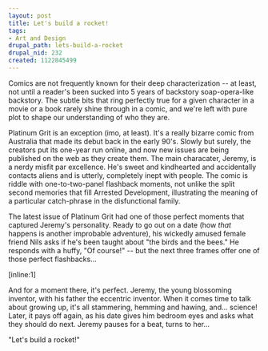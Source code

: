 ```yaml
--- 
layout: post
title: Let's build a rocket!
tags: 
- Art and Design
drupal_path: lets-build-a-rocket
drupal_nid: 232
created: 1122845499
---
```

Comics are not frequently known for their deep characterization -- at least, not until a reader's been sucked into 5 years of backstory soap-opera-like backstory. The subtle bits that ring perfectly true for a given character in a movie or a book rarely shine through in a comic, and we're left with pure plot to shape our understanding of who they are.



Platinum Grit is an exception (imo, at least). It's a really bizarre comic from Australia that made its debut back in the early 90's. Slowly but surely, the creators put its one-year run online, and now new issues are being published on the web as they create them. The main characater, Jeremy, is a nerdy misfit par excellence. He's sweet and kindhearted and accidentally contacts aliens and is utterly, completely inept with people. The comic is riddle with one-to-two-panel flashback moments, not unlike the split second memories that fill Arrested Development, illustrating the meaning of a particular catch-phrase in the disfunctional family.



The latest issue of Platinum Grit had one of those perfect moments that captured Jeremy's personality. Ready to go out on a date (how <i>that</i> happens is another improbable adventure), his wickedly amused female friend Nils asks if he's been taught about "the birds and the bees." He responds with a huffy, "Of course!" -- but the next three frames offer one of those perfect flashbacks...



[inline:1]



And for a moment there, it's perfect. Jeremy, the young blossoming inventor, with his father the eccentric inventor. When it comes time to talk about growing up, it's all stammering, hemming and hawing, and... science! Later, it pays off again, as his date gives him bedroom eyes and asks what they should do next. Jeremy pauses for a beat, turns to her...



"Let's build a rocket!"
